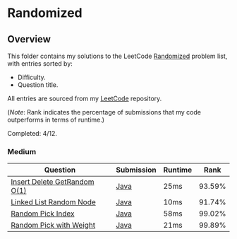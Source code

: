 # Randomized

## Overview
This folder contains my solutions to the LeetCode [Randomized](https://leetcode.com/problem-list/randomized/) problem list,
with entries sorted by:
- Difficulty.
- Question title.

All entries are sourced from my [LeetCode](https://github.com/shumarb/leetcode) repository.

(*Note*: Rank indicates the percentage of submissions that my code outperforms in terms of runtime.)

Completed: 4/12.

### Medium
| Question                                                                                              | Submission                                                                                       | Runtime | Rank   |
|-------------------------------------------------------------------------------------------------------|--------------------------------------------------------------------------------------------------|---------|--------|
| [Insert Delete GetRandom O(1)](https://leetcode.com/problems/insert-delete-getrandom-o1/description/) | [Java](https://github.com/shumarb/leetcode/blob/main/submissions/java/RandomizedSet.java)        | 25ms    | 93.59% |
| [Linked List Random Node](https://leetcode.com/problems/linked-list-random-node/description/)         | [Java](https://github.com/shumarb/leetcode/blob/main/submissions/java/LinkedListRandomNode.java) | 10ms    | 91.74% |
| [Random Pick Index](https://leetcode.com/problems/random-pick-index/description/)                     | [Java](https://github.com/shumarb/leetcode/blob/main/submissions/java/RandomPickIndex.java)      | 58ms    | 99.02% |
| [Random Pick with Weight](https://leetcode.com/problems/random-pick-with-weight/description/)         | [Java](https://github.com/shumarb/leetcode/blob/main/submissions/java/RandomPickWithWeight.java) | 21ms    | 99.89% |

